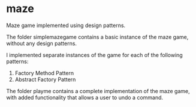 # maze
Maze game implemented using design patterns. 

The folder simplemazegame contains a basic instance of the maze game, without any design patterns. 

I implemented separate instances of the game for each of the following patterns:
1. Factory Method Pattern
2. Abstract Factory Pattern

The folder playme contains a complete implementation of the maze game, with added functionality that allows a user to undo a command. 
